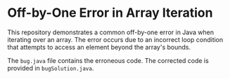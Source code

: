 # Off-by-One Error in Array Iteration

This repository demonstrates a common off-by-one error in Java when iterating over an array.  The error occurs due to an incorrect loop condition that attempts to access an element beyond the array's bounds.

The `bug.java` file contains the erroneous code.  The corrected code is provided in `bugSolution.java`.